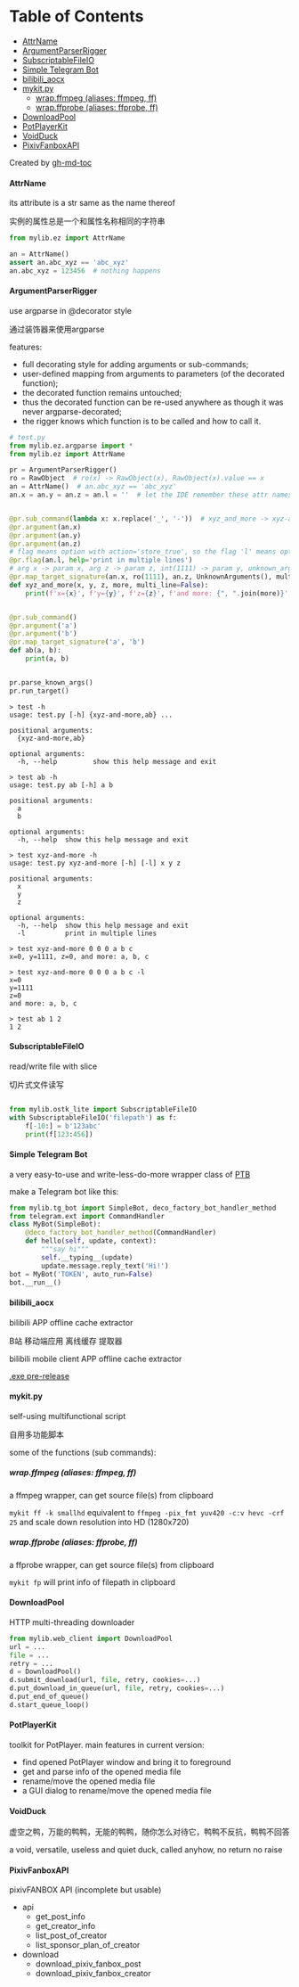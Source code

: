 
Table of Contents
=================

* [AttrName](#attrname)
* [ArgumentParserRigger](#argumentparserrigger)
* [SubscriptableFileIO](#subscriptablefileio)
* [Simple Telegram Bot](#simple-telegram-bot)
* [bilibili\_aocx](#bilibili_aocx)
* [mykit\.py](#mykitpy)
  * [wrap\.ffmpeg (aliases: ffmpeg, ff)](#wrapffmpeg-aliases-ffmpeg-ff)
  * [wrap\.ffprobe (aliases: ffprobe, ff)](#wrapffprobe-aliases-ffprobe-ff)
* [DownloadPool](#downloadpool)
* [PotPlayerKit](#potplayerkit)
* [VoidDuck](#voidduck)
* [PixivFanboxAPI](#pixivfanboxapi)

Created by [gh-md-toc](https://github.com/ekalinin/github-markdown-toc.go)


#### AttrName

its attribute is a str same as the name thereof

实例的属性总是一个和属性名称相同的字符串

```python
from mylib.ez import AttrName

an = AttrName()
assert an.abc_xyz == 'abc_xyz'
an.abc_xyz = 123456  # nothing happens
```

#### ArgumentParserRigger

use argparse in @decorator style

通过装饰器来使用argparse

features:
- full decorating style for adding arguments or sub-commands;
- user-defined mapping from arguments to parameters (of the decorated function);
- the decorated function remains untouched;
- thus the decorated function can be re-used anywhere as though it was never argparse-decorated;
- the rigger knows which function is to be called and how to call it.

```python
# test.py
from mylib.ez.argparse import *
from mylib.ez import AttrName

pr = ArgumentParserRigger()
ro = RawObject  # ro(x) -> RawObject(x), RawObject(x).value == x
an = AttrName()  # an.abc_xyz == 'abc_xyz'
an.x = an.y = an.z = an.l = ''  # let the IDE remember these attr names


@pr.sub_command(lambda x: x.replace('_', '-'))  # xyz_and_more -> xyz-and-more
@pr.argument(an.x)
@pr.argument(an.y)
@pr.argument(an.z)
# flag means option with action='store_true', so the flag 'l' means option '-l'
@pr.flag(an.l, help='print in multiple lines')
# arg x -> param x, arg z -> param z, int(1111) -> param y, unknown_args -> param y, flag -l -> param multi_line
@pr.map_target_signature(an.x, ro(1111), an.z, UnknownArguments(), multi_line=an.l)
def xyz_and_more(x, y, z, more, multi_line=False):
    print(f'x={x}', f'y={y}', f'z={z}', f'and more: {", ".join(more)}', sep='\n' if multi_line else ', ')


@pr.sub_command()
@pr.argument('a')
@pr.argument('b')
@pr.map_target_signature('a', 'b')
def ab(a, b):
    print(a, b)


pr.parse_known_args()
pr.run_target()
```

```
> test -h
usage: test.py [-h] {xyz-and-more,ab} ...

positional arguments:
  {xyz-and-more,ab}

optional arguments:
  -h, --help         show this help message and exit

> test ab -h
usage: test.py ab [-h] a b

positional arguments:
  a
  b

optional arguments:
  -h, --help  show this help message and exit

> test xyz-and-more -h
usage: test.py xyz-and-more [-h] [-l] x y z

positional arguments:
  x
  y
  z

optional arguments:
  -h, --help  show this help message and exit
  -l          print in multiple lines

> test xyz-and-more 0 0 0 a b c
x=0, y=1111, z=0, and more: a, b, c

> test xyz-and-more 0 0 0 a b c -l
x=0
y=1111
z=0
and more: a, b, c

> test ab 1 2
1 2
```

#### SubscriptableFileIO

read/write file with slice

切片式文件读写

```python

from mylib.ostk_lite import SubscriptableFileIO
with SubscriptableFileIO('filepath') as f:
    f[-10:] = b'123abc'
    print(f[123:456])
```

#### Simple Telegram Bot

a very easy-to-use and write-less-do-more wrapper class of [PTB](https://github.com/python-telegram-bot/python-telegram-bot/ 'python-telegram-bot')

make a Telegram bot like this:

```python
from mylib.tg_bot import SimpleBot, deco_factory_bot_handler_method
from telegram.ext import CommandHandler
class MyBot(SimpleBot):
    @deco_factory_bot_handler_method(CommandHandler)
    def hello(self, update, context):
        """say hi"""
        self.__typing__(update)
        update.message.reply_text('Hi!')
bot = MyBot('TOKEN', auto_run=False)
bot.__run__()
```

#### bilibili_aocx

bilibili APP offline cache extractor

B站 移动端应用 离线缓存 提取器

bilibili mobile client APP offline cache extractor

[.exe pre-release](https://github.com/mo-han/mo-han-toolbox/releases/download/t0/bilibili_aocx.exe)

#### mykit.py

self-using multifunctional script

自用多功能脚本

some of the functions (sub commands):

##### wrap.ffmpeg (aliases: ffmpeg, ff)

a ffmpeg wrapper, can get source file(s) from clipboard

`mykit ff -k smallhd` equivalent to `ffmpeg -pix_fmt yuv420 -c:v hevc -crf 25` and scale down resolution into HD (1280x720)

##### wrap.ffprobe (aliases: ffprobe, ff)

a ffprobe wrapper, can get source file(s) from clipboard

`mykit fp` will print info of filepath in clipboard

#### DownloadPool

HTTP multi-threading downloader

```python
from mylib.web_client import DownloadPool
url = ...
file = ...
retry = ...
d = DownloadPool()
d.submit_download(url, file, retry, cookies=...)
d.put_download_in_queue(url, file, retry, cookies=...)
d.put_end_of_queue()
d.start_queue_loop()
```

#### PotPlayerKit

toolkit for PotPlayer.
main features in current version:
- find opened PotPlayer window and bring it to foreground
- get and parse info of the opened media file
- rename/move the opened media file
- a GUI dialog to rename/move the opened media file

#### VoidDuck

虚空之鸭，万能的鸭鸭，无能的鸭鸭，随你怎么对待它，鸭鸭不反抗，鸭鸭不回答

a void, versatile, useless and quiet duck, called anyhow, no return no raise

#### PixivFanboxAPI

pixivFANBOX API (incomplete but usable)

- api
    - get_post_info
    - get_creator_info
    - list_post_of_creator
    - list_sponsor_plan_of_creator
- download
    - download_pixiv_fanbox_post
    - download_pixiv_fanbox_creator
